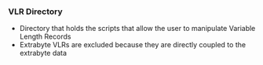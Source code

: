 ### VLR Directory
- Directory that holds the scripts that allow the user to manipulate Variable Length Records
- Extrabyte VLRs are excluded because they are directly coupled to the extrabyte data